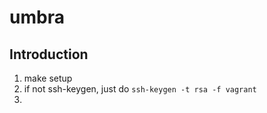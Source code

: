 umbra
==============

Introduction
---------------

1. make setup
2. if not ssh-keygen, just do
`ssh-keygen -t rsa -f vagrant`
3.
